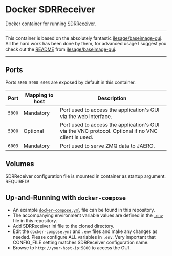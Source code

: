 # Docker SDRReceiver

Docker container for running [SDRReceiver](https://github.com/jeroenbeijer/SDRReceiver).

---

This container is based on the absolutely fantastic [jlesage/baseimage-gui](https://hub.docker.com/r/jlesage/baseimage-gui). All the hard work has been done by them, for advanced usage I suggest you check out the [README](https://github.com/jlesage/docker-baseimage-gui/blob/master/README.md) from [jlesage/baseimage-gui](https://hub.docker.com/r/jlesage/baseimage-gui).

---

## Ports

Ports `5800 5900 6003` are exposed by default in this container.

| Port | Mapping to host | Description |
|------|-----------------|-------------|
| `5800` | Mandatory | Port used to access the application's GUI via the web interface.|
| `5900` | Optional | Port used to access the application's GUI via the VNC protocol.  Optional if no VNC client is used. |
| `6003` | Mandatory | Port used to serve ZMQ data to JAERO. |

## Volumes

SDRReceiver configuration file is mounted in container as startup argument. REQUIRED!

## Up-and-Running with `docker-compose`

- An example [`docker-compose.yml`](docker-compose.yml) file can be found in this repository.
- The accompanying environment variable values are defined in the [`.env`](.env) file in this repository.
- Add SDRReceiver ini file to the cloned directory. 
- Edit the `docker-compose.yml` and `.env` files and make any changes as needed. Please configure ALL variables in `.env`. Very important that CONFIG_FILE setting matches SDRReceiver configuration name.
- Browse to `http://your-host-ip:5800` to access the GUI.
